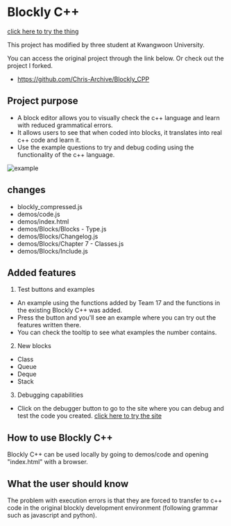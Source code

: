 # Blockly C++ #

[click here to try the thing](./demos/code/index.html)

This project has modified by three student at Kwangwoon University.

You can access the original project through the link below.
Or check out the project I forked.
- https://github.com/Chris-Archive/Blockly_CPP

## Project purpose ##

- A block editor allows you to visually check the c++ language and learn with reduced grammatical errors.
- It allows users to see that when coded into blocks, it translates into real c++ code and learn it.
- Use the example questions to try and debug coding using the functionality of the c++ language.

![example](./example.png)

## changes ##

- blockly_compressed.js
- demos/code.js
- demos/index.html
- demos/Blocks/Blocks - Type.js
- demos/Blocks/Changelog.js
- demos/Blocks/Chapter 7 - Classes.js
- demos/Blocks/Include.js

## Added features ##
1. Test buttons and examples
- An example using the functions added by Team 17 and the functions in the existing Blockly C++ was added.
- Press the button and you'll see an example where you can try out the features written there.
- You can check the tooltip to see what examples the number contains.

2. New blocks
- Class
- Queue
- Deque
- Stack

3. Debugging capabilities
- Click on the debugger button to go to the site where you can debug and test the code you created.
	[click here to try the site](https://www.programiz.com/cpp-programming/online-compiler/)

## How to use Blockly C++ ##
Blockly C++ can be used locally by going to demos/code and opening "index.html" with a browser.

## What the user should know ##
The problem with execution errors is that they are forced to transfer to c++ code in the original blockly development environment
 (following grammar such as javascript and python).
